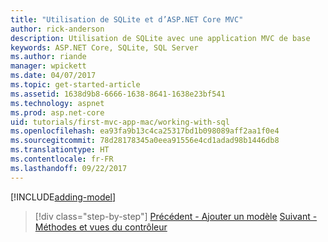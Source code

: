 ```yaml
---
title: "Utilisation de SQLite et d’ASP.NET Core MVC"
author: rick-anderson
description: Utilisation de SQLite avec une application MVC de base
keywords: ASP.NET Core, SQLite, SQL Server
ms.author: riande
manager: wpickett
ms.date: 04/07/2017
ms.topic: get-started-article
ms.assetid: 1638d9b8-6666-1638-8641-1638e23bf541
ms.technology: aspnet
ms.prod: asp.net-core
uid: tutorials/first-mvc-app-mac/working-with-sql
ms.openlocfilehash: ea93fa9b13c4ca25317bd1b098089aff2aa1f0e4
ms.sourcegitcommit: 78d28178345a0eea91556e4cd1adad98b1446db8
ms.translationtype: HT
ms.contentlocale: fr-FR
ms.lasthandoff: 09/22/2017
---
```

[!INCLUDE[adding-model](../../includes/mvc-intro/sql.md)]

>[!div class="step-by-step"]
[Précédent - Ajouter un modèle](adding-model.md)
[Suivant - Méthodes et vues du contrôleur](controller-methods-views.md)
